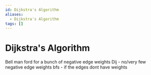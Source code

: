 ```yaml
---
id: Dijkstra's Algorithm
aliases:
  - Dijkstra's Algorithm
tags: []
---
```


# Dijkstra's Algorithm


[//]: # (TODO)
Bell man ford for a bunch of negative edge weights 
Dij - no/very few negative edge weights
bfs - if the edges dont have weights

